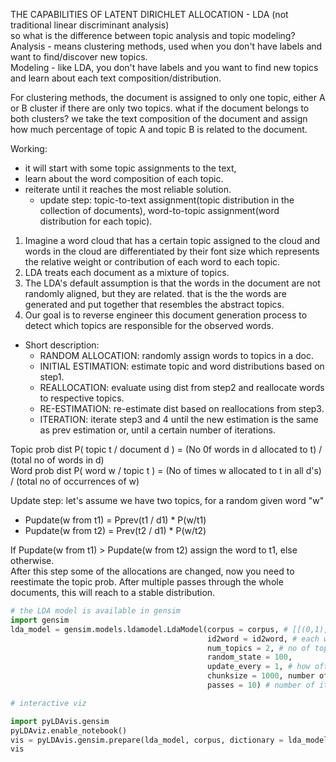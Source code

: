THE CAPABILITIES OF LATENT DIRICHLET ALLOCATION - LDA (not traditional linear discriminant analysis)  
so what is the difference between topic analysis and topic modeling?  
Analysis - means clustering methods, used when you don't have labels and want to find/discover new topics.  
Modeling - like LDA, you don't have labels and you want to find new topics and learn about each text composition/distribution.  

For clustering methods, the document is assigned to only one topic, either A or B cluster if there are only two topics. what if the document belongs to both clusters?
we take the text composition of the document and assign how much percentage of topic A and topic B is related to the document.  

Working: 
* it will start with some topic assignments to the text,
* learn about the word composition of each topic.
* reiterate until it reaches the most reliable solution.
  * update step: topic-to-text assignment(topic distribution in the collection of documents), word-to-topic assignment(word distribution for each topic).


1. Imagine a word cloud that has a certain topic assigned to the cloud and words in the cloud are differentiated by their font size which represents the relative 
weight or contribution of each word to each topic.
2. LDA treats each document as a mixture of topics.
3. The LDA's default assumption is that the words in the document are not randomly aligned, but they are related. that is the the words are generated and put together that resembles the abstract topics.
4. Our goal is to reverse engineer this document generation process to detect which topics are responsible for the observed words.

* Short description:  
  * RANDOM ALLOCATION: randomly assign words to topics in a doc.  
  * INITIAL ESTIMATION: estimate topic and word distributions based on step1.  
  * REALLOCATION: evaluate using dist from step2 and reallocate words to respective topics.
  * RE-ESTIMATION: re-estimate dist based on reallocations from step3.
  * ITERATION: iterate step3 and 4 until the new estimation is the same as prev estimation or, until a certain number of iterations. 

Topic prob dist P( topic t / document d ) = (No 0f words in d allocated to t) / (total no of words in d)  
Word prob dist P( word w / topic t ) = (No of times w allocated to t in all d's) / (total no of occurrences of w)  

Update step: let's assume we have two topics, for a random given word "w"  
* Pupdate(w from t1) = Pprev(t1 / d1) * P(w/t1)  
* Pupdate(w from t2) = Prev(t2 / d1) * P(w/t2)  

If Pupdate(w from t1) > Pupdate(w from t2) assign the word to t1, else otherwise.  
After this step some of the allocations are changed, now you need to reestimate the topic prob. After multiple passes through the whole documents, this will reach to a stable distribution.  

```python
# the LDA model is available in gensim
import gensim
lda_model = gensim.models.ldamodel.LdaModel(corpus = corpus, # [[(0,1), (1,3), (2,6), .....], [....]] array of tuples, where tuple (index, occurrences)
                                            id2word = id2word, # each word is mapped to unique id, a dict 
                                            num_topics = 2, # no of topics to allocate 
                                            random_state = 100,
                                            update_every = 1, # how often it should update topic distribution. 
                                            chunksize = 1000, number of docs to iterate as a chunk, this determines the memory usage training speed.
                                            passes = 10) # number of iterations.

# interactive viz

import pyLDAvis.gensim
pyLDAviz.enable_notebook()
vis = pyLDAvis.gensim.prepare(lda_model, corpus, dictionary = lda_model.id2word)
vis

```

